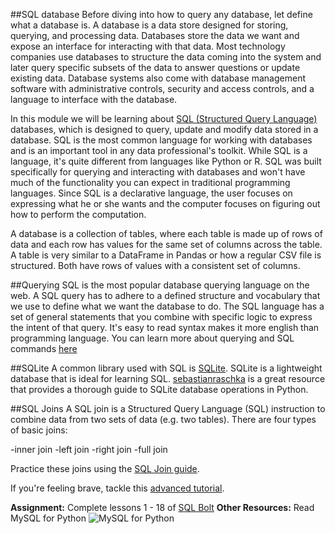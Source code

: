 ##SQL database
Before diving into how to query any database, let define what a database is. A database is a data store designed for storing, querying, and processing data. Databases store the data we want and expose an interface for interacting with that data. Most technology companies use databases to structure the data coming into the system and later query specific subsets of the data to answer questions or update existing data. Database systems also come with database management software with administrative controls, security and access controls, and a language to interface with the database.

In this module we will be learning about [SQL (Structured Query Language)](http://www.mysql.com/) databases, which is designed to query, update and modify data stored in a database. SQL is the most common language for working with databases and is an important tool in any data professional's toolkit. While SQL is a language, it's quite different from languages like Python or R. SQL was built specifically for querying and interacting with databases and won't have much of the functionality you can expect in traditional programming languages. Since SQL is a declarative language, the user focuses on expressing what he or she wants and the computer focuses on figuring out how to perform the computation.

A database is a collection of tables, where each table is made up of rows of data and each row has values for the same set of columns across the table. A table is very similar to a DataFrame in Pandas or how a regular CSV file is structured. Both have rows of values with a consistent set of columns.

##Querying
SQL is the most popular database querying language on the web. A SQL query has to adhere to a defined structure and vocabulary that we use to define what we want the database to do. The SQL language has a set of general statements that you combine with specific logic to express the intent of that query. It's easy to read syntax makes it more english than programming language. You can learn more about querying and SQL commands [here](http://blog.hubspot.com/marketing/sql-tutorial-introduction)

##SQLite
A common library used with SQL is [SQLite](https://sqlite.org/). SQLite is a lightweight database that is ideal for learning SQL. [sebastianraschka](http://sebastianraschka.com/Articles/2014_sqlite_in_python_tutorial.html) is a great resource that provides a thorough guide to SQLite database operations in Python.

##SQL Joins
A SQL join is a Structured Query Language (SQL) instruction to combine data from two sets of data (e.g. two tables). There are four types of basic joins:

-inner join
-left join
-right join
-full join

Practice these joins using the [SQL Join guide](http://www.sql-join.com/sql-join-types).

If you're feeling brave, tackle this [advanced tutorial](http://www.sqlcourse2.com/joins.html).



**Assignment:** Complete lessons 1 - 18 of [SQL Bolt](https://sqlbolt.com/)
**Other Resources:** Read MySQL for Python
![MySQL for Python]("images/MySQL_for_python.jpg")
